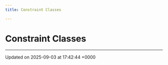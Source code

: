 ```yaml
---
title: Constraint Classes

---
```


# Constraint Classes








-------------------------------

Updated on 2025-09-03 at 17:42:44 +0000